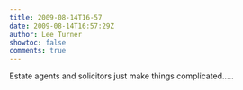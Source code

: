```yaml
---
title: 2009-08-14T16-57
date: 2009-08-14T16:57:29Z
author: Lee Turner
showtoc: false
comments: true
---
```


Estate agents and solicitors just make things complicated.....

